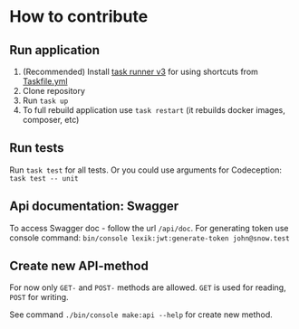 # How to contribute

## Run application

1. (Recommended) Install [task runner v3](https://taskfile.dev/#/installation) for using shortcuts from [Taskfile.yml](Taskfile.yml) 
2. Clone repository
3. Run `task up`
4. To full rebuild application use `task restart` (it rebuilds docker images, composer, etc)


## Run tests

Run `task test` for all tests. Or you could use arguments for Codeception: `task test -- unit`


## Api documentation: Swagger

To access Swagger doc - follow the url `/api/doc`. For generating token use
console command: `bin/console lexik:jwt:generate-token john@snow.test`


## Create new API-method

For now only `GET-` and `POST-` methods are allowed. `GET` is used for reading, `POST` for writing.

See command `./bin/console make:api --help` for create new method.

